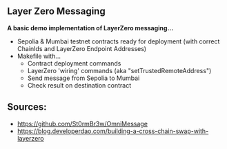 ## Layer Zero Messaging

**A basic demo implementation of LayerZero messaging...**

- Sepolia & Mumbai testnet contracts ready for deployment (with correct ChainIds and LayerZero Endpoint Addresses)
- Makefile with...
  - Contract deployment commands
  - LayerZero 'wiring' commands (aka "setTrustedRemoteAddress")
  - Send message from Sepolia to Mumbai
  - Check result on destination contract

## Sources:

- https://github.com/St0rmBr3w/OmniMessage
- https://blog.developerdao.com/building-a-cross-chain-swap-with-layerzero
